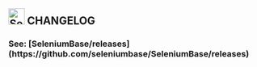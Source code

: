 <h2><img src="https://seleniumbase.io/img/logo6.png" title="SeleniumBase" width="32" /> CHANGELOG</h2>

<h3>See: [SeleniumBase/releases](https://github.com/seleniumbase/SeleniumBase/releases)</h3>
